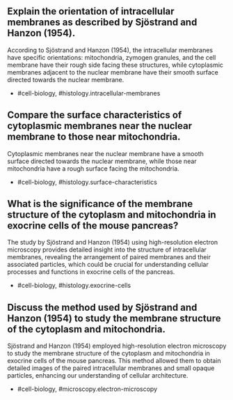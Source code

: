 ## Explain the orientation of intracellular membranes as described by Sjöstrand and Hanzon (1954).

According to Sjöstrand and Hanzon (1954), the intracellular membranes have specific orientations: mitochondria, zymogen granules, and the cell membrane have their rough side facing these structures, while cytoplasmic membranes adjacent to the nuclear membrane have their smooth surface directed towards the nuclear membrane.

- #cell-biology, #histology.intracellular-membranes

## Compare the surface characteristics of cytoplasmic membranes near the nuclear membrane to those near mitochondria.

Cytoplasmic membranes near the nuclear membrane have a smooth surface directed towards the nuclear membrane, while those near mitochondria have a rough surface facing the mitochondria.

- #cell-biology, #histology.surface-characteristics

## What is the significance of the membrane structure of the cytoplasm and mitochondria in exocrine cells of the mouse pancreas?

The study by Sjöstrand and Hanzon (1954) using high-resolution electron microscopy provides detailed insight into the structure of intracellular membranes, revealing the arrangement of paired membranes and their associated particles, which could be crucial for understanding cellular processes and functions in exocrine cells of the pancreas.

- #cell-biology, #histology.exocrine-cells

## Discuss the method used by Sjöstrand and Hanzon (1954) to study the membrane structure of the cytoplasm and mitochondria.

Sjöstrand and Hanzon (1954) employed high-resolution electron microscopy to study the membrane structure of the cytoplasm and mitochondria in exocrine cells of the mouse pancreas. This method allowed them to obtain detailed images of the paired intracellular membranes and small opaque particles, enhancing our understanding of cellular architecture.

- #cell-biology, #microscopy.electron-microscopy